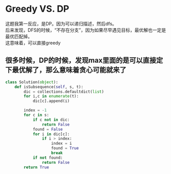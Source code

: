 # Greedy VS. DP
这题我第一反应，是DP。因为可以递归描述，然后dfs。  
后来发现，DFS的时候，“不存在分支”，因为如果尽早遇见目标，最优解也一定是最优匹配掉。  
这意味着，可以直接greedy
## 很多时候，DP的时候，发现max里面的是可以直接定下最优解了，那么意味着贪心可能就来了
```py
class Solution(object):
    def isSubsequence(self, s, t):
        dic = collections.defaultdict(list)
        for i,c in enumerate(t):
            dic[c].append(i)

        index = -1
        for c in s:
            if c not in dic:
                return False
            found = False
            for i in dic[c]:
                if i > index:
                    index = i
                    found = True
                    break
            if not found:
                return False
        return True          
```